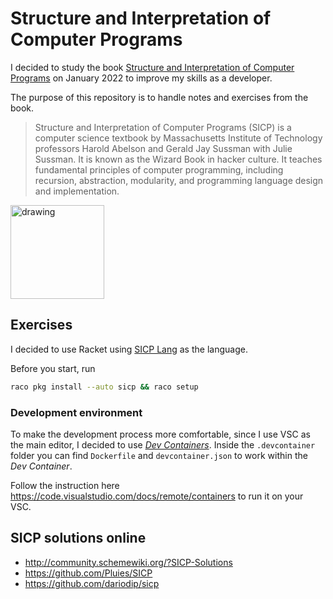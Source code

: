 # Structure and Interpretation of Computer Programs

I decided to study the book [Structure and Interpretation of Computer Programs](https://mitpress.mit.edu/sites/default/files/sicp/full-text/book/book.html) on January 2022 to improve my skills as a developer.

The purpose of this repository is to handle notes and exercises from the book.

> Structure and Interpretation of Computer Programs (SICP) is a computer science textbook by Massachusetts Institute of Technology professors Harold Abelson and Gerald Jay Sussman with Julie Sussman. It is known as the Wizard Book in hacker culture. It teaches fundamental principles of computer programming, including recursion, abstraction, modularity, and programming language design and implementation.

<img src="https://images-na.ssl-images-amazon.com/images/I/4186AAibrkL._SX343_BO1,204,203,200_.jpg" alt="drawing" width="150"/>

## Exercises
I decided to use Racket using [SICP Lang](https://docs.racket-lang.org/sicp-manual/SICP_Language.html) as the language.

Before you start, run
```bash
raco pkg install --auto sicp && raco setup
```

### Development environment
To make the development process more comfortable, since I use VSC as the main editor, I decided to use [*Dev Containers*](https://code.visualstudio.com/docs/remote/containers). Inside the `.devcontainer` folder you can find `Dockerfile` and `devcontainer.json` to work within the *Dev Container*. 

Follow the instruction here https://code.visualstudio.com/docs/remote/containers to run it on your VSC.

## SICP solutions online
- http://community.schemewiki.org/?SICP-Solutions
- https://github.com/Pluies/SICP
- https://github.com/dariodip/sicp
